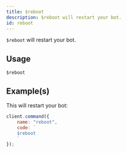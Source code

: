 ```yaml
---
title: $reboot
description: $reboot will restart your bot.
id: reboot
---
```


`$reboot` will restart your bot.

## Usage

```aoi
$reboot
```

## Example(s)

This will restart your bot:

```javascript
client.command({
    name: "reboot",
    code: `
    $reboot
    `
});
```
